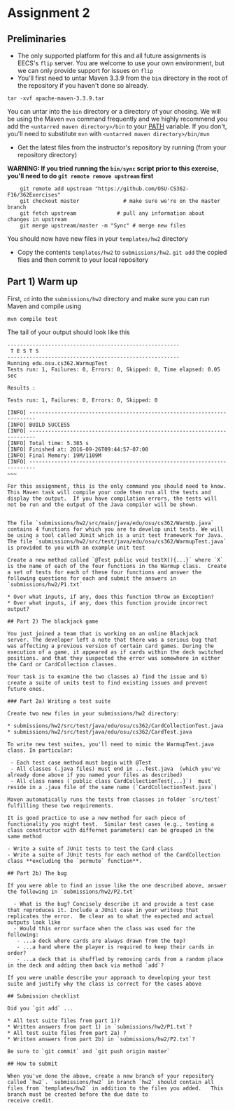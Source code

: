 # Assignment 2

## Preliminaries

* The only supported platform for this and all future assignments is EECS's `flip` server. You are welcome to use your own environment, but we can only provide support for issues on `flip`
* You'll first need to untar Maven 3.3.9 from the `bin` directory in the root of the repository if you haven't done so already. 

~~~
tar -xvf apache-maven-3.3.9.tar
~~~

You can untar into the `bin` directory or a directory of your chosing. We will be using the Maven `mvn` command frequently and we highly recommend you add the `<untarred maven directory>/bin`  to your [PATH](https://kb.iu.edu/d/acar) variable.  If you don't, you'll need to substitute `mvn` with `<untarred maven directory>/bin/mvn` 

* Get the latest files from the instructor's repository by running (from your repository directory)

**WARNING: If you tried running the `bin/sync` script prior to this exercise, you'll need to do `git remote remove upstream` first**
~~~
    git remote add upstream "https://github.com/OSU-CS362-F16/362Exercises"
    git checkout master              # make sure we're on the master branch
    git fetch upstream             # pull any information about changes in upstream
    git merge upstream/master -m "Sync" # merge new files
~~~

You should now have new files in your `templates/hw2` directory



* Copy the contents `templates/hw2` to `submissions/hw2`.  `git add` the copied files and then commit to your local repository

## Part 1) Warm up

First, `cd` into the `submissions/hw2` directory and make sure you can run Maven and compile using

`mvn compile test`

The tail of your output should look like this

~~~~
-------------------------------------------------------
 T E S T S
-------------------------------------------------------
Running edu.osu.cs362.WarmupTest
Tests run: 1, Failures: 0, Errors: 0, Skipped: 0, Time elapsed: 0.05 sec

Results :

Tests run: 1, Failures: 0, Errors: 0, Skipped: 0

[INFO] ------------------------------------------------------------------------
[INFO] BUILD SUCCESS
[INFO] ------------------------------------------------------------------------
[INFO] Total time: 5.385 s
[INFO] Finished at: 2016-09-26T09:44:57-07:00
[INFO] Final Memory: 19M/1109M
[INFO] ------------------------------------------------------------------------
~~~

For this assignment, this is the only command you should need to know.  This Maven task will compile your code then run all the tests and display the output.  If you have compilation errors, the tests will not be run and the output of the Java compiler will be shown.


The file `submissions/hw2/src/main/java/edu/osu/cs362/WarmUp.java` contains 4 functions for which you are to develop unit tests. We will be using a tool called JUnit which is a unit test framework for Java.  The file `submissions/hw2/src/test/java/edu/osu/cs362/WarmupTest.java` is provided to you with an example unit test

Create a new method called `@Test public void testX(){...}` where `X` is the name of each of the four functions in the Warmup class.  Create a set of tests for each of these four functions and answer the following questions for each and submit the answers in `submissions/hw2/P1.txt`

* Over what inputs, if any, does this function throw an Exception?
* Over what inputs, if any, does this function provide incorrect output?

## Part 2) The blackjack game

You just joined a team that is working on an online Blackjack
server. The developer left a note that there was a serious bug that
was affecting a previous version of certain card games. During the
execution of a game, it appeared as if cards within the deck switched
positions. and that they suspected the error was somewhere in either
the Card or CardCollection classes.

Your task is to examine the two classes a) find the issue and b)
create a suite of units test to find existing issues and prevent
future ones.

### Part 2a) Writing a test suite

Create two new files in your submissions/hw2 directory:

* submissions/hw2/src/test/java/edu/osu/cs362/CardCollectionTest.java 
* submissions/hw2/src/test/java/edu/osu/cs362/CardTest.java 

To write new test suites, you'll need to mimic the WarmupTest.java
class. In particular: 

 - Each test case method must begin with @Test
 - All classes (.java files) must end in ...Test.java  (which you've already done above if you named your files as described)
 - All class names (`public class CardCollectionTest{...}`)  must reside in a .java file of the same name (`CardCollectionTest.java`)
 
Maven automatically runs the tests from classes in folder `src/test` fulfilling these two requirements.

It is good practice to use a new method for each piece of
functionality you might test.  Similar test cases (e.g., testing a
class constructor with differnet parameters) can be grouped in the
same method

- Write a suite of JUnit tests to test the Card class
- Write a suite of JUnit tests for each method of the CardCollection class **excluding the `permute` function**. 

## Part 2b) The bug

If you were able to find an issue like the one described above, answer the following in `submissions/hw2/P2.txt`

  - What is the bug? Concisely describe it and provide a test case that reproduces it. Include a JUnit case in your writeup that replicates the error.  Be clear as to what the expected and actual outputs look like 
  - Would this error surface when the class was used for the following:
   - ...a deck where cards are always drawn from the top?
   - ...a hand where the player is required to keep their cards in order?
   - ...a deck that is shuffled by removing cards from a random place in the deck and adding them back via method `add`?

If you were unable describe your approach to developing your test suite and justify why the class is correct for the cases above

## Submission checklist

Did you `git add` ...

* All test suite files from part 1)?
* Written answers from part 1) in `submissions/hw2/P1.txt`?
* All test suite files from part 2a) ?
* Written answers from part 2b) in `submissions/hw2/P2.txt`?

Be sure to `git commit` and `git push origin master`

## How to submit

When you've done the above, create a new branch of your repository called `hw2`. `submissions/hw2` in branch `hw2` should contain all files from `templates/hw2` in addition to the files you added.   This branch must be created before the due date to
receive credit.
